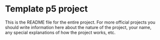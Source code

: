 # Template p5 project

This is the README file for the entire project. For more official projects you should write information here about the nature of the project, your name, any special explanations of how the project works, etc.
